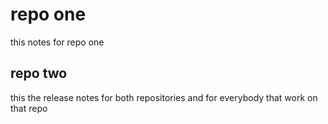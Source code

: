 # repo one
this notes for repo one
## repo two 
this the release notes for both repositories and for everybody that work on that repo
